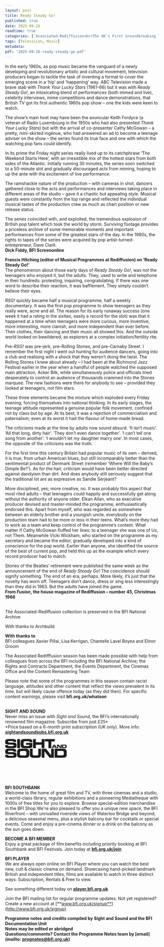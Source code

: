 ```yaml
---
layout: post
title: Ready Steady Go!
published: true
date: 2025-09-26
readtime: true
categories: ['Associated-Rediffusion<br>The UK’s First Groundbreaking TV Franchise']
tags: [Television, Music]
metadata: 
pdf: '2025-09-26-ready-steady-go.pdf'
---
```


In the early 1960s, as pop music became the vanguard of a newly developing and revolutionary artistic and cultural movement, television producers began to tackle the task of inventing a format to cover the emerging scene in a ‘hip’ and ‘happening’ way. ABC Television made a brave stab with _Thank Your Lucky Stars_ (1961-66) but it was with _Ready Steady Go!_, an intoxicating blend of performances (both mimed and live), celebrity interviews, mime competitions and dance demonstrations, that British TV got its first authentic 1960s pop show – one the kids were keen to watch.

The show’s main host may have been the avuncular Keith Fordyce (a veteran of Radio Luxembourg in the 1950s who had also presented _Thank Your Lucky Stars_) but with the arrival of co-presenter Cathy McGowan – a pretty, mini-skirted ingénue, who had answered an ad to become a teenage adviser on the show – the series found its true face and one with which the watching pop fans could identify.

In its prime the Friday night series really lived up to its catchphrase ‘The Weekend Starts Here’, with an irresistible mix of the hottest stars from both sides of the Atlantic. Initially running 30 minutes, the series soon switched to a 50-minute slot and gradually discouraged acts from miming, hoping to up the ante with the excitement of live performance.

The ramshackle nature of the production – with cameras in shot, dancers gathered close to the acts and performances and interviews taking place in different areas of the studio – gave it a chaotic but appealing style. Musical guests were constantly from the top range and reflected the individual musical tastes of the production crew as much as chart position or new release status.

The series coincided with, and exploited, the tremendous explosion of British pop talent which took the world by storm. Surviving footage provides a priceless archive of some memorable moments and important performances from some of the greatest stars of the day. In the 1980s, the rights to tapes of the series were acquired by pop artist-turned-entrepreneur, Dave Clark.  
**Dick Fiddy, BFI Screenonline**

**Francis Hitching (editor of Musical Programmes at Rediffusion)  on ‘Ready Steady Go!’**  
The phenomenon about those early days of _Ready Steady Go!_, was not the teenagers who enjoyed it, but the adults. They, used to write and telephone in their hundreds: protesting, inquiring, congratulating. If there was one word to describe their reaction, it was bafflement. They simply couldn’t believe their eyes.

_RSG!_ quickly became half a musical programme, half a weekly documentary. It was the first pop programme to show teenagers as they really were, acne and all. The reason for its early runaway success (one week it had a rating in the sixties, easily a record for the slot) was that it happened at a time when teenagers were more curious, more inventive, more interesting, more clanish, and more independent than ever before. Their clothes, their dancing and their music all showed this. And the outside world looked on bewildered, as explorers at a complex initiation/fertility rite.

Pre-_RSG!_ was pre-jerk, pre-Rolling Stones, and pre-Carnaby Street. I remember the first night I went out hunting for audience dancers, going into a club and realising with a shock that they weren’t doing the twist. The Rolling Stones I knew about already – I had been at the Richmond Jazz Festival earlier in the year when a handful of people watched the supposed main attraction, Acker Bilk, while simultaneously police and officials tried desperately to control an audience of thousands crammed into the Stones marquee. The new fashions were there for anybody to see – provided they looked at teenagers, not film stars.

These three elements became the mixture which exploded every Friday evening, forcing themselves into national thinking. In its early stages, the teenage attitude represented a genuine popular folk movement, confined not by class but by age. At its best, it was a rejection of commercialism and paternalism; even at its worst it had the flavour of home-made bread.

The criticisms made at the time by adults now sound absurd. ‘It isn’t music’. ‘All that long, dirty hair’. ‘They don’t even dance together’. ‘I can’t tell one song from another’. ‘I wouldn’t let my daughter marry one’. In most cases, the opposite of the criticisms was the truth.

For the first time this century Britain had popular music of its own – derived, it is true, from urban American blues, but still incomparably better than the sentimental product of Denmark Street (remember ‘Where Will the Baby’s Dimple Be?’). As for the hair, criticism would have been better directed against dandyism than dirt. And does anybody still seriously suggest that the traditional lot are as expressive as Sandie Serjeant?

More disciplined, yes; more creative, no. It was probably this aspect that most riled adults – that teenagers could happily and successfully get along without the authority of anyone older. Elkan Allan, who as executive producer devised and master-minded the programme, enthusiastically endorsed this. Apart from myself, who was regarded as somewhere between an elderly brother and a youngish uncle, everybody on the production team had to be more or less in their teens. What’s more they had to work as a team and keep control of the programme’s content. What matter if Cathy McGowan fluffed her lines: to a teenager she was one of Us, not Them. Meanwhile Vicki Wickham, who started on the programme as my secretary and became the editor, gradually developed into a kind of conscience for the pop world. Earlier than anyone, she identified the source of the best of current pop, and held this up as the example which every record producer had to match.

Stories of the Beatles’ retirement were published the same week as the announcement of the end of _Ready Steady Go!_ The coincidence should signify something. The end of an era, perhaps. More likely, it’s just that the novelty has worn off. Teenagers don’t dance, dress or sing less interestingly than they did in 1963. But the adults have joined the game.  
**From _Fusion_, the house magazine of Rediffusion – number 45, Christmas 1966**
<br><br>

The Associated-Rediffusion collection is preserved in the BFI National Archive

With thanks to Archbuild

**With thanks to**  
BFI colleagues Xavier Pillai, Lisa Kerrigan,  Chantelle Lavel Boyea and Elinor Groom

The Associated Redifffusion season has been made possible with help from colleagues from across the BFI including the BFI National Archive; the Rights and Contracts Department, the Events Department, the Cinemas Office and the Content Remastering Team

Please note that some of the programmes in this season contain racist language, attitudes and other content that reflect the views prevalent in its time, but will likely cause offence today (as they did then). For specific content warnings, please visit **bfi.org.uk/whatson**
<br><br>

**SIGHT AND SOUND**<br>
Never miss an issue with _Sight and Sound_, the BFI’s internationally renowned film magazine. Subscribe from just £25*<br>
*Price based on a 6-month print subscription (UK only). More info: [**sightandsoundsubs.bfi.org.uk**](https://sightandsoundsubs.bfi.org.uk/subscribe)

<img style="float: left;" src="/img/sight-and-sound.jpg" width="40%" height="40%"><br><br><br><br><br><br><br><br>

**BFI SOUTHBANK**  
Welcome to the home of great film and TV, with three cinemas and a studio, a world-class library, regular exhibitions and a pioneering Mediatheque with 1000s of free titles for you to explore. Browse special-edition merchandise in the BFI Shop.We&#39;re also pleased to offer you a unique new space, the BFI Riverfront – with unrivalled riverside views of Waterloo Bridge and beyond, a delicious seasonal menu, plus a stylish balcony bar for cocktails or special events. Come and enjoy a pre-cinema dinner or a drink on the balcony as the sun goes down.  

**BECOME A BFI MEMBER**  
Enjoy a great package of film benefits including priority booking at BFI Southbank and BFI Festivals. Join today at [**bfi.org.uk/join**](http://www.bfi.org.uk/join)  

**BFI PLAYER**  
 We are always open online on BFI Player where you can watch the best new, cult &amp; classic cinema on demand. Showcasing hand-picked landmark British and independent titles, films are available to watch in three distinct ways: Subscription, Rentals &amp; Free to view.  

See something different today on [**player.bfi.org.uk**](https://player.bfi.org.uk)  

Join the BFI mailing list for regular programme updates. Not yet registered? Create a new account at [**www.bfi.org.uk/signup**](http://www.bfi.org.uk/signup)

**Programme notes and credits compiled by Sight and Sound and the BFI Documentation Unit  
Notes may be edited or abridged  
Questions/comments? Contact the Programme Notes team by [email](mailto: prognotes@bfi.org.uk)**

<!--stackedit_data:
eyJoaXN0b3J5IjpbLTE2OTQxNTMxMjVdfQ==
-->
